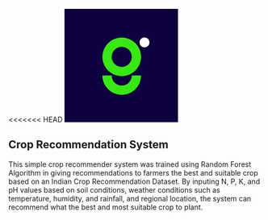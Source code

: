 <<<<<<< HEAD
<img src="https://github.com/maayeesha/Green-Lead-Project/blob/main/logo.png">

## Crop Recommendation System

This simple crop recommender system was trained using Random Forest Algorithm in giving recommendations to farmers the best and suitable crop based on an Indian Crop Recommendation Dataset.
By inputing N, P, K, and pH values based on soil conditions, weather conditions such as temperature, humidity, and rainfall, and regional location, the system can recommend what the best and most suitable crop to plant.
